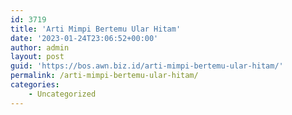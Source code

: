 ```yaml
---
id: 3719
title: 'Arti Mimpi Bertemu Ular Hitam'
date: '2023-01-24T23:06:52+00:00'
author: admin
layout: post
guid: 'https://bos.awn.biz.id/arti-mimpi-bertemu-ular-hitam/'
permalink: /arti-mimpi-bertemu-ular-hitam/
categories:
    - Uncategorized
---
```


